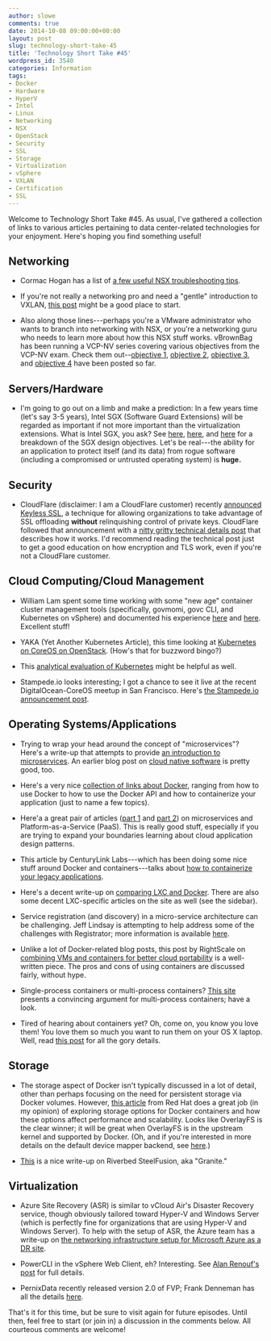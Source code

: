 ```yaml
---
author: slowe
comments: true
date: 2014-10-08 09:00:00+00:00
layout: post
slug: technology-short-take-45
title: 'Technology Short Take #45'
wordpress_id: 3540
categories: Information
tags:
- Docker
- Hardware
- HyperV
- Intel
- Linux
- Networking
- NSX
- OpenStack
- Security
- SSL
- Storage
- Virtualization
- vSphere
- VXLAN
- Certification
- SSL
---
```


Welcome to Technology Short Take #45. As usual, I've gathered a collection of links to various articles pertaining to data center-related technologies for your enjoyment. Here's hoping you find something useful!

## Networking

* Cormac Hogan has a list of [a few useful NSX troubleshooting tips](http://cormachogan.com/2014/09/12/some-useful-nsx-troubleshooting-tips/).

* If you're not really a networking pro and need a "gentle" introduction to VXLAN, [this post](http://professionalvmware.com/2014/09/vxlan-concepts-operation-and-implementation-1-2-by-davidmirror/) might be a good place to start.

* Also along those lines---perhaps you're a VMware administrator who wants to branch into networking with NSX, or you're a networking guru who needs to learn more about how this NSX stuff works. vBrownBag has been running a VCP-NV series covering various objectives from the VCP-NV exam. Check them out--[objective 1](http://professionalvmware.com/2014/09/4869/), [objective 2](http://professionalvmware.com/2014/09/vbrownbag-follow-up-vmware-vcp-nv-objective-2-with-ross-wynne-rosswynne/), [objective 3](http://professionalvmware.com/2014/09/vbrownbag-follow-up-vmware-vcp-nv-objective-3-with-rene-van-den-bedem-vcdx133/), and [objective 4](http://professionalvmware.com/2014/10/vbrownbag-follow-up-vmware-vcp-nv-objective-4-with-paul-mcsharry-pmcsharry/) have been posted so far.

## Servers/Hardware

* I'm going to go out on a limb and make a prediction: In a few years time (let's say 3-5 years), Intel SGX (Software Guard Extensions) will be regarded as important if not more important than the virtualization extensions. What is Intel SGX, you ask? See [here](https://software.intel.com/en-us/blogs/2013/09/26/protecting-application-secrets-with-intel-sgx), [here](https://software.intel.com/en-us/blogs/2014/06/02/intel-sgx-for-dummies-part-2), and [here](https://software.intel.com/en-us/blogs/2014/09/01/intel-sgx-for-dummies-part-3) for a breakdown of the SGX design objectives. Let's be real---the ability for an application to protect itself (and its data) from rogue software (including a compromised or untrusted operating system) is **huge.**

## Security

* CloudFlare (disclaimer: I am a CloudFlare customer) recently [announced Keyless SSL](https://blog.cloudflare.com/announcing-keyless-ssl-all-the-benefits-of-cloudflare-without-having-to-turn-over-your-private-ssl-keys/), a technique for allowing organizations to take advantage of SSL offloading **without** relinquishing control of private keys. CloudFlare followed that announcement with a [nitty gritty technical details post](https://blog.cloudflare.com/keyless-ssl-the-nitty-gritty-technical-details/) that describes how it works. I'd recommend reading the technical post just to get a good education on how encryption and TLS work, even if you're not a CloudFlare customer.

## Cloud Computing/Cloud Management

* William Lam spent some time working with some "new age" container cluster management tools (specifically, govmomi, govc CLI, and Kubernetes on vSphere) and documented his experience [here](http://www.virtuallyghetto.com/2014/09/govmomi-vsphere-sdk-for-go-govc-cli-kubernetes-on-vsphere-part-1.html) and [here](http://www.virtuallyghetto.com/2014/09/how-to-deploy-a-kubernetes-cluster-on-vsphere.html). Excellent stuff!

* YAKA (Yet Another Kubernetes Article), this time looking at [Kubernetes on CoreOS on OpenStack](http://www.cloudssky.com/en/blog/Kubernetes-CoreOS-Cluster-On-Top-Of-OpenStack/). (How's that for buzzword bingo?)

* This [analytical evaluation of Kubernetes](http://www.symantec.com/connect/blogs/google-kubernetes-analytical-evaluation) might be helpful as well.

* Stampede.io looks interesting; I got a chance to see it live at the recent DigitalOcean-CoreOS meetup in San Francisco. Here's [the Stampede.io announcement post](http://www.ibuildthecloud.com/blog/2014/08/21/announcing-stampede-dot-io-a-hybrid-iaas-slash-docker-orchestation-platform-running-on-coreos/).

## Operating Systems/Applications

* Trying to wrap your head around the concept of "microservices"? Here's a write-up that attempts to provide [an introduction to microservices](http://nirmata.com/2014/07/cloud-native-software-microservices/). An earlier blog post on [cloud native software](http://nirmata.com/2014/05/cloud-native-software-key-characteristics/) is pretty good, too.

* Here's a very nice [collection of links about Docker](http://www.nkode.io/2014/08/24/valuable-docker-links.html), ranging from how to use Docker to how to use the Docker API and how to containerize your application (just to name a few topics).

* Here'a a great pair of articles ([part 1](http://www.activestate.com/blog/2014/08/microservices-and-paas-part-i) and [part 2](http://www.activestate.com/blog/2014/08/microservices-and-paas-part-ii)) on microservices and Platform-as-a-Service (PaaS). This is really good stuff, especially if you are trying to expand your boundaries learning about cloud application design patterns.

* This article by CenturyLink Labs---which has been doing some nice stuff around Docker and containers---talks about [how to containerize your legacy applications](http://www.centurylinklabs.com/how-to-migrate-legacy-applications-into-docker-containers/).

* Here's a decent write-up on [comparing LXC and Docker](http://www.flockport.com/lxc-vs-docker/). There are also some decent LXC-specific articles on the site as well (see the sidebar).

* Service registration (and discovery) in a micro-service architecture can be challenging. Jeff Lindsay is attempting to help address some of the challenges with Registrator; more information is available [here](http://progrium.com/blog/2014/09/10/automatic-docker-service-announcement-with-registrator/).

* Unlike a lot of Docker-related blog posts, this post by RightScale on [combining VMs and containers for better cloud portability](http://www.rightscale.com/blog/cloud-management-best-practices/docker-vs-vms-combining-both-cloud-portability-nirvana) is a well-written piece. The pros and cons of using containers are discussed fairly, without hype.

* Single-process containers or multi-process containers? [This site](http://phusion.github.io/baseimage-docker/) presents a convincing argument for multi-process containers; have a look.

* Tired of hearing about containers yet? Oh, come on, you know you love them! You love them so much you want to run them on your OS X laptop. Well, read [this post](http://viget.com/extend/how-to-use-docker-on-os-x-the-missing-guide) for all the gory details.

## Storage

* The storage aspect of Docker isn't typically discussed in a lot of detail, other than perhaps focusing on the need for persistent storage via Docker volumes. However, [this article](http://developerblog.redhat.com/2014/09/30/overview-storage-scalability-docker/) from Red Hat does a great job (in my opinion) of exploring storage options for Docker containers and how these options affect performance and scalability. Looks like OverlayFS is the clear winner; it will be great when OverlayFS is in the upstream kernel and supported by Docker. (Oh, and if you're interested in more details on the default device mapper backend, see [here](https://github.com/docker/docker/blob/master/daemon/graphdriver/devmapper/README.md).)

* [This](http://storagegaga.com/technology-prowess-of-riverbed-steelfusion/) is a nice write-up on Riverbed SteelFusion, aka "Granite."

## Virtualization

* Azure Site Recovery (ASR) is similar to vCloud Air's Disaster Recovery service, though obviously tailored toward Hyper-V and Windows Server (which is perfectly fine for organizations that are using Hyper-V and Windows Server). To help with the setup of ASR, the Azure team has a write-up on [the networking infrastructure setup for Microsoft Azure as a DR site](http://azure.microsoft.com/blog/2014/09/04/networking-infrastructure-setup-for-microsoft-azure-as-a-disaster-recovery-site/).

* PowerCLI in the vSphere Web Client, eh? Interesting. See [Alan Renouf's post](http://www.virtu-al.net/2014/09/16/powercli-vsphere-web-clientannouncing-poweractions/) for full details.

* PernixData recently released version 2.0 of FVP; Frank Denneman has all the details [here](http://frankdenneman.nl/2014/10/01/pernixdata-fvp-2-0-released/).

That's it for this time, but be sure to visit again for future episodes. Until then, feel free to start (or join in) a discussion in the comments below. All courteous comments are welcome!
